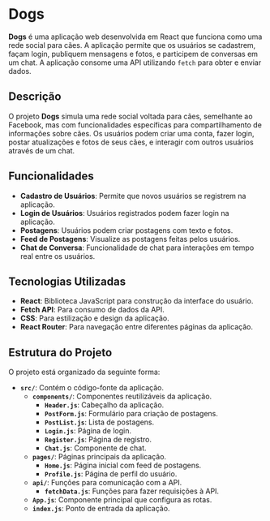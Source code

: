 # Dogs

**Dogs** é uma aplicação web desenvolvida em React que funciona como uma rede social para cães. A aplicação permite que os usuários se cadastrem, façam login, publiquem mensagens e fotos, e participem de conversas em um chat. A aplicação consome uma API utilizando `fetch` para obter e enviar dados.

## Descrição

O projeto **Dogs** simula uma rede social voltada para cães, semelhante ao Facebook, mas com funcionalidades específicas para compartilhamento de informações sobre cães. Os usuários podem criar uma conta, fazer login, postar atualizações e fotos de seus cães, e interagir com outros usuários através de um chat.

## Funcionalidades

- **Cadastro de Usuários**: Permite que novos usuários se registrem na aplicação.
- **Login de Usuários**: Usuários registrados podem fazer login na aplicação.
- **Postagens**: Usuários podem criar postagens com texto e fotos.
- **Feed de Postagens**: Visualize as postagens feitas pelos usuários.
- **Chat de Conversa**: Funcionalidade de chat para interações em tempo real entre os usuários.

## Tecnologias Utilizadas

- **React**: Biblioteca JavaScript para construção da interface do usuário.
- **Fetch API**: Para consumo de dados da API.
- **CSS**: Para estilização e design da aplicação.
- **React Router**: Para navegação entre diferentes páginas da aplicação.

## Estrutura do Projeto

O projeto está organizado da seguinte forma:

- **`src/`**: Contém o código-fonte da aplicação.
  - **`components/`**: Componentes reutilizáveis da aplicação.
    - **`Header.js`**: Cabeçalho da aplicação.
    - **`PostForm.js`**: Formulário para criação de postagens.
    - **`PostList.js`**: Lista de postagens.
    - **`Login.js`**: Página de login.
    - **`Register.js`**: Página de registro.
    - **`Chat.js`**: Componente de chat.
  - **`pages/`**: Páginas principais da aplicação.
    - **`Home.js`**: Página inicial com feed de postagens.
    - **`Profile.js`**: Página de perfil do usuário.
  - **`api/`**: Funções para comunicação com a API.
    - **`fetchData.js`**: Funções para fazer requisições à API.
  - **`App.js`**: Componente principal que configura as rotas.
  - **`index.js`**: Ponto de entrada da aplicação.